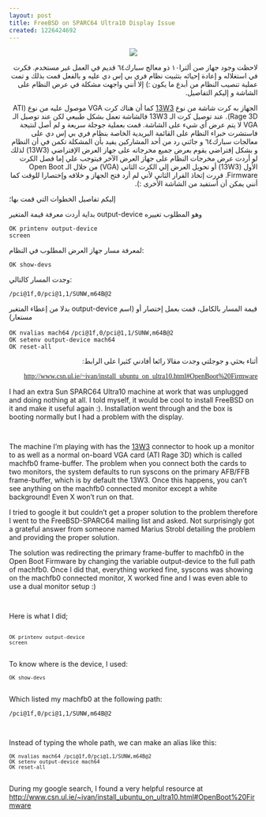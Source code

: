 ```yaml
---
layout: post
title: FreeBSD on SPARC64 Ultra10 Display Issue
created: 1226424692
---
```

<p style="text-align: center;direction: rtl;"><a href=""><img src="http://upload.wikimedia.org/wikipedia/commons/thumb/f/f0/13W3_Stecker.jpg/300px-13W3_Stecker.jpg" /></a></p>
<p style="direction: rtl; text-align: right;">لاحظت وجود جهاز صن ألترا١٠ ذو معالج سبارك٦٤ قديم في العمل غير مستخدم. فكرت في استغلاله و إعادة إحيائه بتثبيت نظام فري بي إس دي عليه و بالفعل قمت بذلك و تمت عملية تنصيب النظام من أبدع ما يكون :) إلا أنني واجهت مشكلة في عرض النظام على الشاشة و إليكم التفاصيل.</p>
<p style="direction: rtl; text-align: right;">الجهاز به كرت شاشة من نوع <a href="http://en.wikipedia.org/wiki/DB13W3">13W3</a> كما أن هناك كرت VGA موصول عليه من نوع (ATI Rage 3D). عند توصيل كرت الـ 13W3 فالشاشة تعمل بشكل طبيعي لكن عند توصيل الـ VGA لا يتم عرض أي شيء على الشاشة. قمت بعملية جوجلة سريعة و لم أصل لنتيجة فاستشرت خبراء النظام على القائمة البريدية الخاصة بنظام فري بي إس دي على معالجات سبارك٦٤ و جائني رد من أحد المشاركين يفيد بأن المشكلة تكمن في أن النظام و بشكل إفتراضي يقوم بعرض جميع مخرجاته على جهاز العرض الإفتراضي (13W3) لذلك لو أردت عرض مخرجات النظام على جهاز العرض الآخر فيتوجب علي إما فصل الكرت الأول (13W3) أو تحويل العرض إلي الكرت الثاني (VGA) من خلال الـ Open Boot Firmware. قررت إتخاذ القرار الثاني لأني لم أرد فتح الجهاز و خلافه وإختصارا للوقت كما أنني يمكن أن أستفيد من الشاشة الأخرى :).</p>
<p>إليكم تفاصيل الخطوات التي قمت بها؛</p>
<p>بداية أردت معرفة قيمة المتغير output-device وهو المطلوب تغييره</p>
<p style="direction: ltr; text-align: left;"><code>OK printenv output-device</code><br />
<code>screen</code></p>
<p>لمعرفة مسار جهاز العرض المطلوب في النظام:</p>
<p style="direction: ltr; text-align: left;"><code>OK show-devs</code></p>
<p>وجدت المسار كالتالي:</p>
<p style="direction: ltr; text-align: left;"><span style="font-family: Georgia;"><code>/pci@1f,0/pci@1,1/SUNW,m64B@2</code></span></p>
<p>بدلا من إعطاء المتغير output-device قيمة المسار بالكامل، قمت بعمل إختصار أو (اسم مستعار)</p>
<p style="direction: ltr; text-align: left;"><code>OK nvalias mach64</code> <span style="font-family: Georgia;"><code>/pci@1f,0/pci@1,1/SUNW,m64B@2</code></span><br />
<code>OK setenv output-device mach64</code><br />
<code>OK reset-all</code></p>
<p style="direction: rtl; text-align: right;"><span style="font-family: Georgia;">أثناء بحثي و جوجلتي وجدت مقالا رائعا أفادني كثيرا على الرابط:</span></p>
<p style="direction: rtl; text-align: right;"><span style="font-family: Georgia;"><a href="http://www.csn.ul.ie/~ivan/install_ubuntu_on_ultra10.html#OpenBoot%20Firmware">http://www.csn.ul.ie/~ivan/install_ubuntu_on_ultra10.html#OpenBoot%20Firmware</a><br />
</span></p>
<!--break-->
<p style="text-align: left;direction: ltr;">I had an extra Sun SPARC64 Ultra10 machine at work that was unplugged and doing nothing at all. I told myself, it would be cool to install FreeBSD on it and make it useful again :). Installation went through and the box is booting normally but I had a problem with the display.</p>
<p style="text-align: left;margin-top: 0px; margin-right: 0px; margin-bottom: 0px; margin-left: 0px; font: 12px Georgia; min-height: 14px;">&nbsp;</p>
<p style="text-align: left;direction: ltr;">The machine I&rsquo;m playing with has the <a href="http://en.wikipedia.org/wiki/DB13W3">13W3</a> connector to hook up a monitor to as well as a normal on-board VGA card (ATI Rage 3D) which is called machfb0 frame-buffer. The problem when you connect both the cards to two monitors, the system defaults to run syscons on the primary AFB/FFB frame-buffer, which is by default the 13W3. Once this happens, you can&rsquo;t see anything on the machfb0 connected monitor except a white background! Even X won&rsquo;t run on that.</p>
<p style="text-align: left;direction: ltr;">I tried to google it but couldn&rsquo;t get a proper solution to the problem therefore I went to the FreeBSD-SPARC64 mailing list and asked. Not surprisingly got a grateful answer from someone named Marius Strobl detailing the problem and providing the proper solution.</p>
<p style="text-align: left;direction: ltr;">The solution was redirecting the primary frame-buffer to machfb0 in the Open Boot Firmware by changing the variable output-device to the full path of machfb0. Once I did that, everything worked fine, syscons was showing on the machfb0 connected monitor, X worked fine and I was even able to use a dual monitor setup :)</p>
<p style="text-align: left;margin-top: 0px; margin-right: 0px; margin-bottom: 0px; margin-left: 0px; font: 12px Georgia; min-height: 14px;">&nbsp;</p>
<p style="text-align: left;direction: ltr;">Here is what I did;</p>
<p style="text-align: left;margin-top: 0px; margin-right: 0px; margin-bottom: 0px; margin-left: 0px; font: 12px Georgia; min-height: 14px;">&nbsp;</p>
<p style="text-align: left;margin-top: 0px; margin-right: 0px; margin-bottom: 0px; margin-left: 0px; font: 12px Georgia;"><code>OK printenv output-device</code></p>
<p style="text-align: left;margin-top: 0px; margin-right: 0px; margin-bottom: 0px; margin-left: 0px; font: 12px Georgia;"><code>screen</code></p>
<p style="text-align: left;margin-top: 0px; margin-right: 0px; margin-bottom: 0px; margin-left: 0px; font: 12px Georgia; min-height: 14px;">&nbsp;</p>
<p style="text-align: left;direction: ltr;">To know where is the device, I used:</p>
<p style="text-align: left;margin-top: 0px; margin-right: 0px; margin-bottom: 0px; margin-left: 0px; font: 12px Georgia;"><code>OK show-devs</code></p>
<p style="text-align: left;margin-top: 0px; margin-right: 0px; margin-bottom: 0px; margin-left: 0px; font: 12px Georgia; min-height: 14px;">&nbsp;</p>
<p style="text-align: left;direction: ltr;">Which listed my machfb0 at the following path:</p>
<p style="text-align: left;direction: ltr;"><code>/pci@1f,0/pci@1,1/SUNW,m64B@2</code></p>
<p style="text-align: left;margin-top: 0px; margin-right: 0px; margin-bottom: 0px; margin-left: 0px; font: 12px Georgia; min-height: 14px;">&nbsp;</p>
<p style="text-align: left;direction: ltr;">Instead of typing the whole path, we can make an alias like this:</p>
<p style="text-align: left;margin-top: 0px; margin-right: 0px; margin-bottom: 0px; margin-left: 0px; font: 12px Georgia;"><code>OK nvalias mach64 /pci@1f,0/pci@1,1/SUNW,m64B@2</code></p>
<p style="text-align: left;margin-top: 0px; margin-right: 0px; margin-bottom: 0px; margin-left: 0px; font: 12px Georgia;"><code>OK setenv output-device mach64</code></p>
<p style="text-align: left;margin-top: 0px; margin-right: 0px; margin-bottom: 0px; margin-left: 0px; font: 12px Georgia;"><code>OK reset-all</code></p>
<p style="text-align: left;margin-top: 0px; margin-right: 0px; margin-bottom: 0px; margin-left: 0px; font: 12px Georgia; min-height: 14px;">&nbsp;</p>
<p style="text-align: left;direction: ltr;">During my google search, I found a very helpful resource at <a href="http://www.csn.ul.ie/~ivan/install_ubuntu_on_ultra10.html#OpenBoot%20Firmware">http://www.csn.ul.ie/~ivan/install_ubuntu_on_ultra10.html#OpenBoot%20Firmware</a></p>
